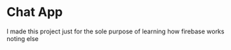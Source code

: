 # Chat App

I made this project just for the sole purpose of learning how firebase works noting else
